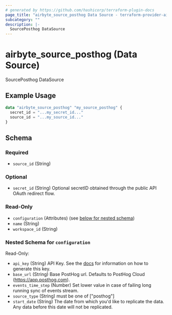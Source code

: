 ```yaml
---
# generated by https://github.com/hashicorp/terraform-plugin-docs
page_title: "airbyte_source_posthog Data Source - terraform-provider-airbyte"
subcategory: ""
description: |-
  SourcePosthog DataSource
---
```


# airbyte_source_posthog (Data Source)

SourcePosthog DataSource

## Example Usage

```terraform
data "airbyte_source_posthog" "my_source_posthog" {
  secret_id = "...my_secret_id..."
  source_id = "...my_source_id..."
}
```

<!-- schema generated by tfplugindocs -->
## Schema

### Required

- `source_id` (String)

### Optional

- `secret_id` (String) Optional secretID obtained through the public API OAuth redirect flow.

### Read-Only

- `configuration` (Attributes) (see [below for nested schema](#nestedatt--configuration))
- `name` (String)
- `workspace_id` (String)

<a id="nestedatt--configuration"></a>
### Nested Schema for `configuration`

Read-Only:

- `api_key` (String) API Key. See the <a href="https://docs.airbyte.com/integrations/sources/posthog">docs</a> for information on how to generate this key.
- `base_url` (String) Base PostHog url. Defaults to PostHog Cloud (https://app.posthog.com).
- `events_time_step` (Number) Set lower value in case of failing long running sync of events stream.
- `source_type` (String) must be one of ["posthog"]
- `start_date` (String) The date from which you'd like to replicate the data. Any data before this date will not be replicated.



